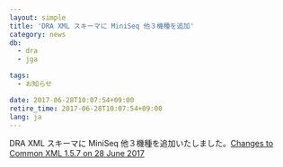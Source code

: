 ```yaml
---
layout: simple
title: 'DRA XML スキーマに MiniSeq 他３機種を追加'
category: news
db:
  - dra
  - jga

tags:
  - お知らせ

date: 2017-06-28T10:07:54+09:00
retire_time: 2017-06-28T10:07:54+09:00
lang: ja
---
```


<p>DRA XML スキーマに MiniSeq 他３機種を追加いたしました。<a href="https://github.com/ddbj/pub/">Changes to Common XML 1.5.7 on 28 June 2017</a></p>

